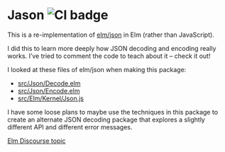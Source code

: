 # Jason ![CI badge](https://github.com/lydell/elm-jason/workflows/CI/badge.svg?branch=master)

This is a re-implementation of [elm/json](https://package.elm-lang.org/packages/elm/json/latest/) in Elm (rather than JavaScript).

I did this to learn more deeply how JSON decoding and encoding really works. I’ve tried to comment the code to teach about it – check it out!

I looked at these files of elm/json when making this package:

- [src/Json/Decode.elm](https://github.com/elm/json/blob/af344039e8c014b06ed0f73ac3ffd22c60d30876/src/Json/Decode.elm)
- [src/Json/Encode.elm](https://github.com/elm/json/blob/af344039e8c014b06ed0f73ac3ffd22c60d30876/src/Json/Encode.elm)
- [src/Elm/Kernel/Json.js](https://github.com/elm/json/blob/af344039e8c014b06ed0f73ac3ffd22c60d30876/src/Elm/Kernel/Json.js)

I have some loose plans to maybe use the techniques in this package to create an alternate JSON decoding package that explores a slightly different API and different error messages.

[Elm Discourse topic](https://discourse.elm-lang.org/t/elm-json-re-implemented-in-elm-for-learning/4395)
